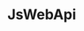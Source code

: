 # JsWebApi

<!-- What is the project -->

<!-- What does this project use  -->

<!-- Screenshots and/or deployment URL -->
